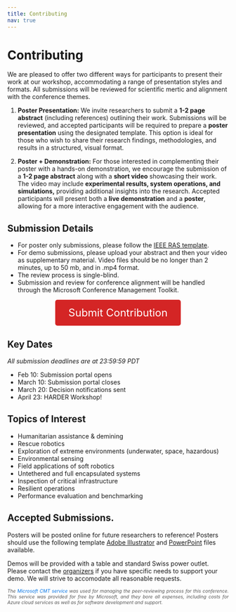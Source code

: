 ```yaml
---
title: Contributing
nav: true
---
```


# Contributing

We are pleased to offer two different ways for participants to present their work at our workshop, accommodating a range of presentation styles and formats. All submissions will be reviewed for scientific mertic and alignment with the conference themes.

1. **Poster Presentation:** We invite researchers to submit a **1-2 page abstract** (including references) outlining their work. Submissions will be reviewed, and accepted participants will be required to prepare a **poster presentation** using the designated template. This option is ideal for those who wish to share their research findings, methodologies, and results in a structured, visual format.

2. **Poster + Demonstration:** For those interested in complementing their poster with a hands-on demonstration, we encourage the submission of a **1-2 page abstract** along with a **short video** showcasing their work. The video may include **experimental results, system operations, and simulations,** providing additional insights into the research. Accepted participants will present both a **live demonstration** and a **poster**, allowing for a more interactive engagement with the audience. 

## Submission Details

- For poster only submissions, please follow the [IEEE RAS template](http://ras.papercept.net/conferences/support/files/ieeeconf.zip).
- For demo submissions, please upload your abstract and then your video as supplementary material. Video files should be no longer than 2 minutes, up to 50 mb, and in .mp4 format.
- The review process is single-blind.
- Submission and review for conference alignment will be handled through the Microsoft Conference Management Toolkit.

<div style="text-align: center;">
  <a href="https://cmt3.research.microsoft.com/HARDER2025" class="button">Submit Contribution</a>
</div>

<style>
.button {
  display: inline-block;
  padding: 15px 30px;
  font-size: 24px;
  color: white;
  background-color: #d42525;
  text-decoration: none;
  border-radius: 5px;
  transition: background 0.3s;
}

.button:hover {
  background-color: #ff95a1;
}

.button:visited,
.button:active,
.button:focus {
  color: white !important;
  text-decoration: none;
}
</style>

## Key Dates

*All submission deadlines are at 23:59:59 PDT*

- Feb 10: Submission portal opens
- March 10: Submission portal closes
- March 20: Decision notifications sent
- April 23: HARDER Workshop!

## Topics of Interest
- Humanitarian assistance & demining
- Rescue robotics
- Exploration of extreme environments (underwater, space, hazardous)
- Environmental sensing
- Field applications of soft robotics
- Untethered and full encapsulated systems
- Inspection of critical infrastructure
- Resilient operations
- Performance evaluation and benchmarking

## Accepted Submissions.

Posters will be posted online for future researchers to reference! Posters should use the following template [Adobe Illustrator](https://drive.google.com/file/d/11GiLXmSUbyQJZmtaic-X38Gtbfe8aT4r/view?usp=sharing) and [PowerPoint](https://docs.google.com/presentation/d/16zIEQakUeFcQu-LW7_O3i4SD3WojrLgp/edit?usp=sharing&ouid=106091177615694516459&rtpof=true&sd=true) files available.

Demos will be provided with a table and standard Swiss power outlet. Please contact the [organizers](mailto:nhanson2@mit.edu) if you have specific needs to support your demo. We will strive to accomodate all reasonable requests.

<p class="footnote">
  <i>The <a href="https://cmt3.research.microsoft.com">Microsoft CMT service</a> was used for managing the peer-reviewing process for this conference. This service was provided for free by Microsoft, and they bore all expenses, including costs for Azure cloud services as well as for software development and support.</i>
</p>

<style>
.footnote {
  font-size: 0.75em; /* Adjusts to footnote size */
  color: #555; /* Slightly muted color */
  text-align: justify;
}

.footnote a {
  color: #0073e6; /* Ensures the link is visible */
  text-decoration: none;
}

.footnote a:hover {
  text-decoration: underline;
}
</style>